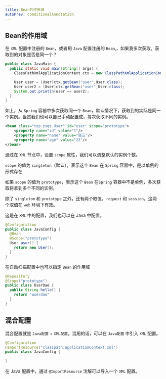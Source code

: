 ```yaml
---
title: Bean的作用域
autoPrev: conditionalAnnotation
---
```


## Bean的作用域
在 `XML` 配置中注册的 `Bean`，或者用 `Java` 配置注册的 `Bean`,，如果我多次获取，获取到的对象是否是同一个？
```java
public class JavaMain {
  public static void main(String[] args) {
    ClassPathXmlApplicationContext ctx = new ClassPathXmlApplicationContext("applicationContext.xml");

    User user = (User)ctx.getBean("user",User.class);
    User user2 = (User)ctx.getBean("user",User.class);
    System.out.println(user == user2);
  }
}
```
如上，从 `Spring` 容器中多次获取同一个 `Bean`，默认情况下，获取到的实际是同一个实例。当然我们也可以自己手动配置成，每次获取不同的实例。

```xml
<bean class="top.zxqs.User" id="user" scope="prototype">
    <property name="id" value="1"/>
    <property name="name" value="张三"/>
    <property name="age" value="23"/>
</bean>
```

通过在 `XML` 节点中，设置 `scope` 属性，我们可以调整默认的实例个数。

`scope` 的值为 `singleton`（默认），表示这个 `Bean` 在 `Spring` 容器中，是以单例的形式存在

如果 `scope` 的值为 `prototype`，表示这个 `Bean` 在`Spring` 容器中不是单例，多次获取将拿到多个不同的实例。

除了 `singleton` 和 `prototype` 之外，还有两个取值，`request` 和 `session`。这两个取值在 `web` 环境下有效。

这是在 `XML` 中的配置，我们也可以在 Java 中配置。 

```java
@Configuration
public class JavaConfig {
  @Bean
  @Scope("prototype")
  User user() {
    return new User();   
  }
}
```

在自动扫描配置中也可以指定 `Bean` 的作用域
```java
@Repository
@Scope("prototype")
public class UserDao {
  public String hello() {
    return "userdao"
  }
}
```

## 混合配置
混合配置就是 `Java配置` + `XML配置`。混用的话，可以在 `Java配置` 中引入 `XML` 配置。

```java
@Configuration
@ImportResource("classpath:applicationContext.xml")
public class JavaConfig {
 
}
```

在 Java 配置中，通过 `@ImportResource` 注解可以导入一个 `XML` 配置。